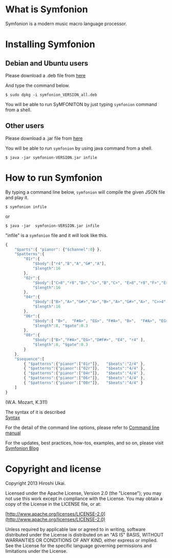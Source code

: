 # What is Symfonion #
Symfonion is a modern music macro language processor.

# Installing Symfonion #
## Debian and Ubuntu users ##
Please download a .deb file from [here](https://s3-ap-northeast-1.amazonaws.com/symfonion/symfonion_0.8.10-1_all.deb)

And type the command below.
```
$ sudo dpkg -i symfonion_VERSION_all.deb
```
You will be able to run SyMFONITON by just typing ```symfonion``` command from a shell.

## Other users ##
Please download a .jar file from [here](https://s3-ap-northeast-1.amazonaws.com/symfonion/symfonion-0.8.10.jar)

You will be able to run ```symfonion``` by using java command from a shell.

```
$ java -jar symfonion-VERSION.jar infile
```

# How to run Symfonion #
By typing a command line below, ```symfonion``` will compile the given JSON file and play it.

```
$ symfonion infile
```

or

```
$ java -jar  symfonion-VERSION.jar infile
```

"infile" is a ```symfonion``` file and it will look like this.
```javascript
{
    "$parts":{ "pianor": {"$channel":0} },
    "$patterns":{
        "01r":{
            "$body":["r4","B","A","G#","A"],
            "$length":16 
        },
        "02r":{
            "$body":["C>8","r8","D>","C>","B","C>", "E>8","r8","F>","E>","D#>","E>"],
            "$length":16 
        },
        "04r":{
            "$body":["B>","A>","G#>","A>","B>","A>","G#>","A>", "C>>4","A>8","C>>8"],
            "$length":16
        },
        "06r":{
            "$body":[ "B>",  "F#A>", "EG>", "F#A>", "B>",  "F#A>", "EG>", "F#A>" ],
            "$length":8, "$gate":0.3
        },
        "08r":{
            "$body":["B>","F#A>","EG>","D#F#>", "E4", "r4" ],
            "$length":8, "$gate":0.3 
        }
    },
    "$sequence":[
        { "$patterns":{"pianor":["01r"]},   "$beats":"2/4" },
        { "$patterns":{"pianor":["02r"]},   "$beats":"4/4" },
        { "$patterns":{"pianor":["04r"]},   "$beats":"4/4" },
        { "$patterns":{"pianor":["06r"]},   "$beats":"4/4" },
        { "$patterns":{"pianor":["08r"]},   "$beats":"4/4" }
    ]
}
```
(W.A. Mozart, K.311)

The syntax of it is described  
[Syntax](SYNTAX.md)

For the detail of the command line options, please refer to 
[Command line manual](CLI.md)

For the updates, best practices, how-tos, examples, and so on, please visit
[Symfonion Blog](http://symfonion.hatenadiary.jp/)

# Copyright and license #

Copyright 2013 Hiroshi Ukai.

Licensed under the Apache License, Version 2.0 (the "License");
you may not use this work except in compliance with the License.
You may obtain a copy of the License in the LICENSE file, or at:

  [http://www.apache.org/licenses/LICENSE-2.0](http://www.apache.org/licenses/LICENSE-2.0)

Unless required by applicable law or agreed to in writing, software
distributed under the License is distributed on an "AS IS" BASIS,
WITHOUT WARRANTIES OR CONDITIONS OF ANY KIND, either express or implied.
See the License for the specific language governing permissions and
limitations under the License.
